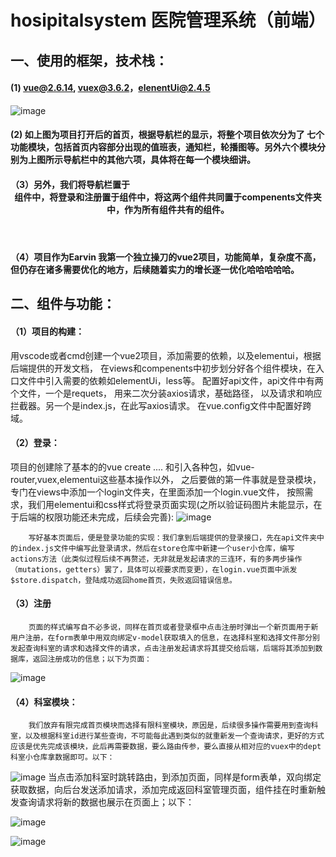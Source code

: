 # hosipitalsystem   医院管理系统（前端）

## 一、使用的框架，技术栈：
   ####  (1)   vue@2.6.14, vuex@3.6.2，elenentUi@2.4.5



![image](https://github.com/EarvinHe/hospitalSystem/assets/140814338/eb8c9b2d-2c22-46c9-85e1-a279e35be6fa)

####  (2)  如上图为项目打开后的首页，根据导航栏的显示，将整个项目依次分为了 七个功能模块，包括首页内容部分出现的值班表，通知栏，轮播图等。另外六个模块分别为上图所示导航栏中的其他六项，具体将在每一个模块细讲。
#### （3）另外，我们将导航栏置于<Header>组件中，将登录和注册置于<HeaderTop>组件中，将这两个组件共同置于compenents文件夹中，作为所有组件共有的组件。
#### （4）项目作为Earvin 我第一个独立操刀的vue2项目，功能简单，复杂度不高，但仍存在诸多需要优化的地方，后续随着实力的增长逐一优化哈哈哈哈哈。

## 二、组件与功能：
#### （1）项目的构建：
   用vscode或者cmd创建一个vue2项目，添加需要的依赖，以及elementui，根据后端提供的开发文档，  在views和compenents中初步划分好各个组件模块，在入口文件中引入需要的依赖如elementUi，less等。
配置好api文件，api文件中有两个文件，一个是requets，  用来二次分装axios请求，基础路径，  以及请求和响应拦截器。另一个是index.js，在此写axios请求。
在vue.config文件中配置好跨域。
#### （2）登录：
   项目的创建除了基本的的vue create .... 和引入各种包，如vue-router,vuex,elementui这些基本操作以外，  之后要做的第一件事就是登录模块，专门在views中添加一个login文件夹，在里面添加一个login.vue文件，  按照需求，我们用elementui和css样式将登录页面实现(之所以验证码图片未能显示，在于后端的权限功能还未完成，后续会完善):
  ![image](https://github.com/EarvinHe/hospitalSystem/assets/140814338/3d4e969b-9e54-4589-9979-ea59722f43d2)
        
        写好基本页面后，便是登录功能的实现：我们拿到后端提供的登录接口，先在api文件夹中的index.js文件中编写此登录请求，然后在store仓库中新建一个user小仓库，编写actions方法（此类似过程后续不再赘述，无非就是发起请求的三连环，有的多两步操作（mutations，getters）罢了，具体可以视要求而变更），在login.vue页面中派发$store.dispatch，登陆成功返回home首页，失败返回错误信息。
#### （3）注册
        页面的样式编写自不必多说，同样在首页或者登录框中点击注册时弹出一个新页面用于新用户注册，在form表单中用双向绑定v-model获取填入的信息，在选择科室和选择文件那分别发起查询科室的请求和选择文件的请求，点击注册发起请求将其提交给后端，后端将其添加到数据库，返回注册成功的信息；以下为页面：
  ![image](https://github.com/EarvinHe/hospitalSystem/assets/140814338/8327d513-efbe-4389-b417-c3f251a9c64b)

#### （4）科室模块：
        我们放弃有限完成首页模块而选择有限科室模块，原因是，后续很多操作需要用到查询科室，以及根据科室id进行某些查询，不可能每此遇到类似的就重新发一个查询请求，更好的方式应该是优先完成该模块，此后再需要数据，要么路由传参，要么直接从相对应的vuex中的dept科室小仓库拿数据即可。以下：

![image](https://github.com/EarvinHe/hospitalSystem/assets/140814338/21b2c0e2-2e74-4ec4-a1d0-db9a89aff83c)
        当点击添加科室时跳转路由，到添加页面，同样是form表单，双向绑定获取数据，向后台发送添加请求，添加完成返回科室管理页面，组件挂在时重新触发查询请求将新的数据也展示在页面上；以下：

   ![image](https://github.com/EarvinHe/hospitalSystem/assets/140814338/c7174246-d3df-4fb7-a3ae-efb363e1ec40)


  
![image](https://github.com/EarvinHe/hospitalSystem/assets/140814338/0645c516-26e0-41aa-a7fe-e4f7e0ae4def)
        


        
